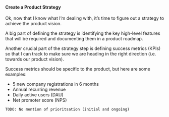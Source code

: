 #### Create a Product Strategy

Ok, now that I know what I’m dealing with, it’s time to figure out a strategy to achieve the product vision.

A big part of defining the strategy is identifying the key high-level features that will be required and documenting them in a product roadmap.

Another crucial part of the strategy step is defining success metrics (KPIs) so that I can track to make sure we are heading in the right direction (i.e. towards our product vision).

Success metrics should be specific to the product, but here are some examples:

- 5 new company registrations in 6 months
- Annual recurring revenue
- Daily active users (DAU)
- Net promoter score (NPS)

`TODO: No mention of prioritsation (initial and ongoing)`

